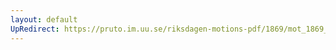 ```yaml
---
layout: default
UpRedirect: https://pruto.im.uu.se/riksdagen-motions-pdf/1869/mot_1869__ak__10/mot_1869__ak__10-004.pdf
---
```

